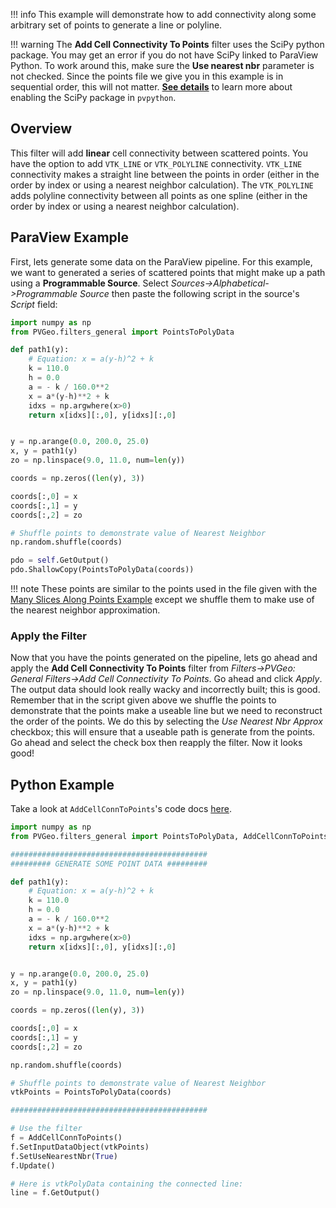 [getstart]: ../../overview/getting-started.md#using-outside-modules

!!! info
    This example will demonstrate how to add connectivity along some arbitrary set of points to generate a line or polyline.

!!! warning
    The **Add Cell Connectivity To Points** filter uses the SciPy python package. You may get an error if you do not have SciPy linked to ParaView Python. To work around this, make sure the **Use nearest nbr** parameter is not checked. Since the points file we give you in this example is in sequential order, this will not matter.  [**See details**][getstart] to learn more about enabling the SciPy package in `pvpython`.

## Overview

This filter will add **linear** cell connectivity between scattered points. You have the option to add `VTK_LINE` or `VTK_POLYLINE` connectivity. `VTK_LINE` connectivity makes a straight line between the points in order (either in the order by index or using a nearest neighbor calculation). The `VTK_POLYLINE` adds polyline connectivity between all points as one spline (either in the order by index or using a nearest neighbor calculation).

## ParaView Example

First, lets generate some data on the ParaView pipeline. For this example, we want to generated a series of scattered points that might make up a path using a **Programmable Source**. Select *Sources->Alphabetical->Programmable Source* then paste the following script in the source's *Script* field:

```py
import numpy as np
from PVGeo.filters_general import PointsToPolyData

def path1(y):
    # Equation: x = a(y-h)^2 + k
    k = 110.0
    h = 0.0
    a = - k / 160.0**2
    x = a*(y-h)**2 + k
    idxs = np.argwhere(x>0)
    return x[idxs][:,0], y[idxs][:,0]


y = np.arange(0.0, 200.0, 25.0)
x, y = path1(y)
zo = np.linspace(9.0, 11.0, num=len(y))

coords = np.zeros((len(y), 3))

coords[:,0] = x
coords[:,1] = y
coords[:,2] = zo

# Shuffle points to demonstrate value of Nearest Neighbor
np.random.shuffle(coords)

pdo = self.GetOutput()
pdo.ShallowCopy(PointsToPolyData(coords))
```

!!! note
    These points are similar to the points used in the file given with the [Many Slices Along Points Example](./many-slices-along-points.md) except we shuffle them to make use of the nearest neighbor approximation.


### Apply the Filter

Now that you have the points generated on the pipeline, lets go ahead and apply the **Add Cell Connectivity To Points** filter from *Filters->PVGeo: General Filters->Add Cell Connectivity To Points*. Go ahead and click *Apply*. The output data should look really wacky and incorrectly built; this is good. Remember that in the script given above we shuffle the points to demonstrate that the points make a useable line but we need to reconstruct the order of the points. We do this by selecting the *Use Nearest Nbr Approx* checkbox; this will ensure that a useable path is generate from the points. Go ahead and select the check box then reapply the filter. Now it looks good!

## Python Example

Take a look at `AddCellConnToPoints`'s code docs [here](http://docs.pvgeo.org/en/latest/suites/General-Filters.html#PVGeo.filters_general.AddCellConnToPoints).

```py
import numpy as np
from PVGeo.filters_general import PointsToPolyData, AddCellConnToPoints

############################################
######### GENERATE SOME POINT DATA #########

def path1(y):
    # Equation: x = a(y-h)^2 + k
    k = 110.0
    h = 0.0
    a = - k / 160.0**2
    x = a*(y-h)**2 + k
    idxs = np.argwhere(x>0)
    return x[idxs][:,0], y[idxs][:,0]


y = np.arange(0.0, 200.0, 25.0)
x, y = path1(y)
zo = np.linspace(9.0, 11.0, num=len(y))

coords = np.zeros((len(y), 3))

coords[:,0] = x
coords[:,1] = y
coords[:,2] = zo

np.random.shuffle(coords)

# Shuffle points to demonstrate value of Nearest Neighbor
vtkPoints = PointsToPolyData(coords)

############################################

# Use the filter
f = AddCellConnToPoints()
f.SetInputDataObject(vtkPoints)
f.SetUseNearestNbr(True)
f.Update()

# Here is vtkPolyData containing the connected line:
line = f.GetOutput()
```
